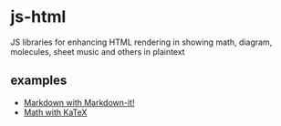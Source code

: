 # js-html
JS libraries for enhancing HTML rendering in showing math, diagram, molecules, sheet music and others in plaintext


## examples
+ [Markdown with Markdown-it!](html/markdown.html)
+ [Math with KaTeX](html/math.html)
